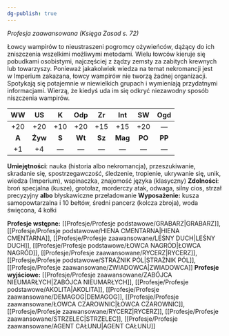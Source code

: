 ```yaml
---
dg-publish: true
---
```

*Profesja zaawansowana (Księga Zasad s. 72)*

Łowcy wampirów to nieustraszeni pogromcy ożywieńców, dążący do ich zniszczenia wszelkimi możliwymi metodami. Wielu łowców kieruje się pobudkami osobistymi, najczęściej z żądzy zemsty za zabitych krewnych lub towarzyszy. Ponieważ jakakolwiek wiedza na temat nekromancji jest w Imperium zakazana, łowcy wampirów nie tworzą żadnej organizacji. Spotykają się potajemnie w niewielkich grupach i wymieniają przydatnymi informacjami. Wierzą, że kiedyś uda im się odkryć niezawodny sposób niszczenia wampirów.

| WW  | US  |  K  | Odp | Zr  | Int | SW  | Ogd |
|:---:|:---:|:---:|:---:|:---:|:---:|:---:|:---:|
| +20 | +20 | +10 | +20 | +15 | +15 | +20 |  —  |
|  **A**  | **Żyw** |  **S**  | **Wt**  | **Sz**  | **Mag** | **PO**  | **PP**  |
| +1  | +4  |  —  |  —  |  —  |  —  |  —  |  —  |

**Umiejętności**: nauka (historia albo nekromancja), przeszukiwanie, skradanie się, spostrzegawczość, śledzenie, tropienie, ukrywanie się, unik, wiedza (Imperium), wspinaczka, znajomość języka (klasyczny)
**Zdolności**: broń specjalna (kusze), grotołaz, morderczy atak, odwaga, silny cios, strzał precyzyjny **albo** błyskawiczne przeładowanie
**Wyposażenie:** kusza samopowtarzalna i 10 bełtów, średni pancerz (kolcza zbroja), woda święcona, 4 kołki

**Profesje wstępne:** [[Profesje/Profesje podstawowe/GRABARZ\|GRABARZ]], [[Profesje/Profesje podstawowe/HIENA CMENTARNA\|HIENA CMENTARNA]], [[Profesje/Profesje zaawansowane/LEŚNY DUCH\|LEŚNY DUCH]], [[Profesje/Profesje podstawowe/ŁOWCA NAGRÓD\|ŁOWCA NAGRÓD]], [[Profesje/Profesje zaawansowane/RYCERZ\|RYCERZ]], [[Profesje/Profesje podstawowe/STRAŻNIK PÓL\|STRAŻNIK PÓL]], [[Profesje/Profesje zaawansowane/ZWIADOWCA\|ZWIADOWCA]]
**Profesje wyjściowe:** [[Profesje/Profesje zaawansowane/ZABÓJCA NIEUMARŁYCH\|ZABÓJCA NIEUMARŁYCH]], [[Profesje/Profesje podstawowe/AKOLITA\|AKOLITA]], [[Profesje/Profesje zaawansowane/DEMAGOG\|DEMAGOG]], [[Profesje/Profesje zaawansowane/ŁOWCA CZAROWNIC\|ŁOWCA CZAROWNIC]], [[Profesje/Profesje zaawansowane/RYCERZ\|RYCERZ]], [[Profesje/Profesje zaawansowane/STRZELEC\|STRZELEC]], [[Profesje/Profesje zaawansowane/AGENT CAŁUNU\|AGENT CAŁUNU]]